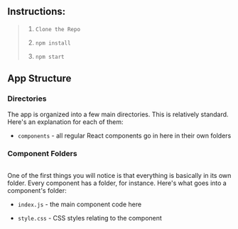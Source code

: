 ## Instructions:

> 1. `Clone the Repo`
>
> 2. `npm install`
>
> 3. `npm start`

## App Structure

### Directories

The app is organized into a few main directories. This is relatively standard. Here's an explanation for each of them:

- `components` - all regular React components go in here in their own folders

### Component Folders

```sh

```

One of the first things you will notice is that everything is basically in its own folder. Every component has a folder, for instance. Here's what goes into a component's folder:

- `index.js` - the main component code here

- `style.css` - CSS styles relating to the component
